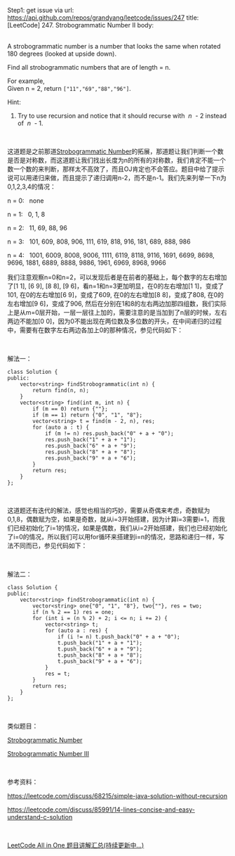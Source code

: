 Step1: get issue via url: https://api.github.com/repos/grandyang/leetcode/issues/247 
 title:[LeetCode] 247. Strobogrammatic Number II 
 body:  
  

A strobogrammatic number is a number that looks the same when rotated 180 degrees (looked at upside down).

Find all strobogrammatic numbers that are of length = n.

For example,  
Given n = 2, return `["11","69","88","96"]`.

Hint:

  1. Try to use recursion and notice that it should recurse with  _n_  - 2 instead of  _n_  - 1.



 

这道题是之前那道[Strobogrammatic Number](http://www.cnblogs.com/grandyang/p/5196960.html)的拓展，那道题让我们判断一个数是否是对称数，而这道题让我们找出长度为n的所有的对称数，我们肯定不能一个数一个数的来判断，那样太不高效了，而且OJ肯定也不会答应。题目中给了提示说可以用递归来做，而且提示了递归调用n-2，而不是n-1。我们先来列举一下n为0,1,2,3,4的情况：

n = 0:   none

n = 1:   0, 1, 8

n = 2:   11, 69, 88, 96

n = 3:   101, 609, 808, 906, 111, 619, 818, 916, 181, 689, 888, 986

n = 4:   1001, 6009, 8008, 9006, 1111, 6119, 8118, 9116, 1691, 6699, 8698, 9696, 1881, 6889, 8888, 9886, 1961, 6969, 8968, 9966

我们注意观察n=0和n=2，可以发现后者是在前者的基础上，每个数字的左右增加了[1 1], [6 9], [8 8], [9 6]，看n=1和n=3更加明显，在0的左右增加[1 1]，变成了101, 在0的左右增加[6 9]，变成了609, 在0的左右增加[8 8]，变成了808, 在0的左右增加[9 6]，变成了906, 然后在分别在1和8的左右两边加那四组数，我们实际上是从m=0层开始，一层一层往上加的，需要注意的是当加到了n层的时候，左右两边不能加[0 0]，因为0不能出现在两位数及多位数的开头，在中间递归的过程中，需要有在数字左右两边各加上0的那种情况，参见代码如下：  

 

解法一：
    
    
    class Solution {
    public:
        vector<string> findStrobogrammatic(int n) {
            return find(n, n);
        }
        vector<string> find(int m, int n) {
            if (m == 0) return {""};
            if (m == 1) return {"0", "1", "8"};
            vector<string> t = find(m - 2, n), res;
            for (auto a : t) {
                if (m != n) res.push_back("0" + a + "0");
                res.push_back("1" + a + "1");
                res.push_back("6" + a + "9");
                res.push_back("8" + a + "8");
                res.push_back("9" + a + "6");
            }
            return res;
        }
    };

 

这道题还有迭代的解法，感觉也相当的巧妙，需要从奇偶来考虑，奇数赋为0,1,8，偶数赋为空，如果是奇数，就从i=3开始搭建，因为计算i=3需要i=1，而我们已经初始化了i=1的情况，如果是偶数，我们从i=2开始搭建，我们也已经初始化了i=0的情况，所以我们可以用for循环来搭建到i=n的情况，思路和递归一样，写法不同而已，参见代码如下：

 

解法二：
    
    
    class Solution {
    public:
        vector<string> findStrobogrammatic(int n) {
            vector<string> one{"0", "1", "8"}, two{""}, res = two;
            if (n % 2 == 1) res = one;
            for (int i = (n % 2) + 2; i <= n; i += 2) {
                vector<string> t;
                for (auto a : res) {
                    if (i != n) t.push_back("0" + a + "0");
                    t.push_back("1" + a + "1");
                    t.push_back("6" + a + "9");
                    t.push_back("8" + a + "8");
                    t.push_back("9" + a + "6");
                }
                res = t;
            }
            return res;
        }
    };

 

类似题目：

[Strobogrammatic Number](http://www.cnblogs.com/grandyang/p/5196960.html)

[Strobogrammatic Number III](http://www.cnblogs.com/grandyang/p/5203228.html)

 

参考资料：

<https://leetcode.com/discuss/68215/simple-java-solution-without-recursion>

<https://leetcode.com/discuss/85991/14-lines-concise-and-easy-understand-c-solution>

 

[LeetCode All in One 题目讲解汇总(持续更新中...)](http://www.cnblogs.com/grandyang/p/4606334.html)
